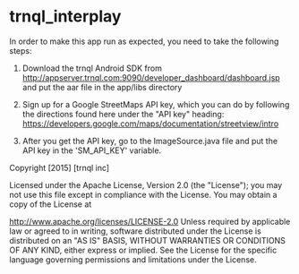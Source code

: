 # trnql_interplay

In order to make this app run as expected, you need to take the following steps:

1) Download the trnql Android SDK from http://appserver.trnql.com:9090/developer_dashboard/dashboard.jsp and put the aar file in the app/libs directory

2) Sign up for a Google StreetMaps API key, which you can do by following the directions found here under the "API key" heading: https://developers.google.com/maps/documentation/streetview/intro

3) After you get the API key, go to the ImageSource.java file and put the API key in the 'SM_API_KEY' variable.

Copyright [2015] [trnql inc]

Licensed under the Apache License, Version 2.0 (the "License"); you may not use this file except in compliance with the License. You may obtain a copy of the License at

http://www.apache.org/licenses/LICENSE-2.0 Unless required by applicable law or agreed to in writing, software distributed under the License is distributed on an "AS IS" BASIS, WITHOUT WARRANTIES OR CONDITIONS OF ANY KIND, either express or implied. See the License for the specific language governing permissions and limitations under the License.
